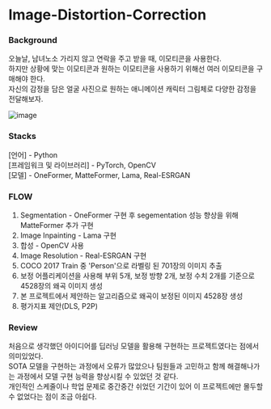 # Image-Distortion-Correction


### Background
오늘날, 남녀노소 가리지 않고 연락을 주고 받을 때, 이모티콘을 사용한다. </br>
하지만 상황에 맞는 이모티콘과 원하는 이모티콘을 사용하기 위해선 여러 이모티콘을 구매해야 한다. </br>
자신의 감정을 담은 얼굴 사진으로 원하는 애니메이션 캐릭터 그림체로 다양한 감정을 전달해보자.

![image](https://user-images.githubusercontent.com/103553532/209472015-b0b7c5a3-f436-4819-9479-fde0bcb28d7e.png)

### Stacks

[언어] - Python</br>
[프레임워크 및 라이브러리] - PyTorch, OpenCV</br>
[모델] - OneFormer, MatteFormer, Lama, Real-ESRGAN</br>

### FLOW
1. Segmentation - OneFormer 구현 후 segementation 성능 향상을 위해 MatteFormer 추가 구현</br>
2. Image Inpainting - Lama 구현
3. 합성 - OpenCV 사용
4. Image Resolution - Real-ESRGAN 구현
5. COCO 2017 Train 중 'Person'으로 라벨링 된 701장의 이미지 추출
6. 보정 어플리케이션을 사용해 부위 5개, 보정 방향 2개, 보정 수치 2개를 기준으로 4528장의 왜곡 이미지 생성
7. 본 프로젝트에서 제안하는 알고리즘으로 왜곡이 보정된 이미지 4528장 생성
8. 평가지표 제안(DLS, P2P)

  
### Review
처음으로 생각했던 아이디어를 딥러닝 모델을 활용해 구현하는 프로젝트였다는 점에서 의미있었다.</br>
SOTA 모델을 구현하는 과정에서 오류가 많았으나 팀원들과 고민하고 함께 해결해나가는 과정에서 모델 구현 능력을 향상시킬 수 있었던 것 같다.</br>
개인적인 스케줄이나 학업 문제로 중간중간 쉬었던 기간이 있어 이 프로젝트에만 몰두할 수 없었다는 점이 조금 아쉽다.
